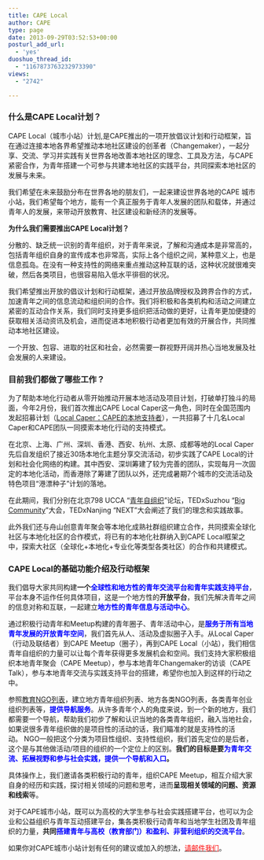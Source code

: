 ```yaml
---
title: CAPE Local
author: CAPE
type: page
date: 2013-09-29T03:52:53+00:00
posturl_add_url:
  - 'yes'
duoshuo_thread_id:
  - "1167873763232973390"
views:
  - "2742"

---
```

<h3 dir="ltr">
  <strong>什么是CAPE Local计划？</strong>
</h3>

CAPE Local（城市小站）计划,是CAPE推出的一项开放倡议计划和行动框架，旨在通过连接本地各界希望推动本地社区建设的创革者（Changemaker），一起分享、交流、学习并实践有关世界各地改善本地社区的理念、工具及方法，与CAPE紧密合作，为青年搭建一个可参与共建本地社区的实践平台，共同探索本地社区的发展与未来。

我们希望在未来鼓励分布在世界各地的朋友们，一起来建设世界各地的CAPE 城市小站，我们希望每个地方，能有一个真正服务于青年人发展的团队和载体，并通过青年人的发展，来带动开放教育、社区建设和新经济的发展等。

**为什么我们需要推出CAPE Local计划？**

分散的、缺乏统一识别的青年组织，对于青年来说，了解和沟通成本是非常高的，包括青年组织自身的宣传成本也非常高，实际上各个组织之间，某种意义上，也是信息孤岛。在没有一种支持性的网络来重点推动这种互联的话，这种状况就很难突破，然后各类项目，也很容易陷入低水平徘徊的状况。

我们希望推出开放的倡议计划和行动框架，通过开放品牌授权及跨界合作的方式，加速青年之间的信息流动和组织间的合作。我们将积极和各类机构和活动之间建立紧密的互动合作关系，我们同时支持更多组织把活动做的更好，让青年更加便捷的获取相关活动资讯及机会，进而促进本地积极行动者更加有效的开展合作，共同推动本地社区建设。

一个开放、包容、进取的社区和社会，必然需要一群视野开阔并热心当地发展及社会发展的人来建设。

<h3 dir="ltr">
  <strong>目前我们都做了哪些工作？</strong>
</h3>


为了帮助本地化行动者从零开始推动开展本地活动及项目计划，打破单打独斗的局面，今年2月份，我们首次推出CAPE Local Caper这一角色，同时在全国范围内发起招募计划（<a href="http://hicape.com/2013/02/local-caper/" target="_blank">Local Caper：CAPE的本地支持者</a>），一共招募了十几名Local Caper和CAPE团队一同摸索本地化行动的支持模式。

在北京、上海、广州、深圳、香港、西安、杭州、太原、成都等地的Local Caper先后自发组织了接近30场本地化主题分享交流活动，初步实践了CAPE Local的计划和社会化网络的构建。其中西安、深圳筹建了较为完善的团队，实现每月一次固定的本地化活动，而香港除了筹建了团队以外，还完成暑期7个城市的交流活动及特色项目“港漂种子”计划的落地。

在此期间，我们分别在北京798 UCCA “<a href="http://www.openyouthology.com/Youth_Watch_List_In.aspx?id=330" target="_blank">青年自组织</a>”论坛，TEDxSuzhou “<a href="https://speakerdeck.com/oliverding/chen-lu-dang-quan-qiu-hua-she-qu-yu-shang-ben-di-hua-she-qu" target="_blank">Big Community</a>”大会，TEDxNanjing “NEXT”大会阐述了我们的理念和实践故事。

此外我们还与舟山创意青年聚会等本地化成熟社群组织建立合作，共同摸索全球化社区与本地化社区的合作模式，将已有的本地化社群纳入到CAPE Local框架之中，探索大社区（全球化+本地化+专业化等类型各类社区）的合作和共建模式。


<h3 dir="ltr">
  <strong>CAPE Local的基础功能介绍及行动框架</strong>
</h3>

我们倡导大家共同构建**一个<span style="color: #0000ff;">全球性和地方性的青年交流平台和青年实践支持平台</span>**，平台本身不运作任何具体项目，这是一个地方性的**开放平台**，我们先解决青年之间的信息对称和互联，一起建立<span style="color: #0000ff;"><b>地方性的青年信息与活动中心</b></span>。

通过积极行动青年和Meetup构建的青年圈子、青年活动中心，是<span style="color: #0000ff;"><b>服务于所有当地青年发展的开放青年空间</b></span>，我们首先从人、活动及虚拟圈子入手。从Local Caper（行动及联结者）到CAPE Meetup（圈子），再到CAPE Local（小站），我们相信青年自组织的力量可以让每个青年获得更多发展机会和空间。我们支持大家积极组织本地青年聚会（CAPE Meetup），参与本地青年Changemaker的访谈（CAPE Talk），参与本地青年交流与实践支持平台的搭建，希望你也加入到这样的行动之中。

参照<a href="http://simple-education.org/w/Education_NGOs" target="_blank">教育NGO列表</a>，建立地方青年组织列表、地方各类NGO列表，各类青年创业组织列表等，<span style="color: #0000ff;"><b>提供导航服务</b></span>。从许多青年个人的角度来说，到一个新的地方，我们都需要一个导航，帮助我们初步了解和认识当地的各类青年组织，融入当地社会，如果说很多青年组织做的是项目性的活动的话，我们瞄准的就是支持性的活动。 NGO一般把这个分类为项目性组织、支持性组织，我们首先定位的是后者，这个是与其他做活动/项目的组织的一个定位上的区别。**我们的目标是要<span style="color: #0000ff;">为青年交流、拓展视野和参与社会实践，提供一个导航和入口</span>。**

具体操作上，我们邀请各类积极行动的青年，组织CAPE Meetup，相互介绍大家自身的经历和实践，探讨相关领域的问题和思考，进而**呈现相关领域的问题、资源和线索**等。

对于CAPE城市小站，既可以为高校的大学生参与社会实践搭建平台，也可以为企业和公益组织与青年互动搭建平台，集各类积极行动青年和当地学生社团及青年组织的力量，**共同<span style="color: #0000ff;">搭建青年与高校（教育部门）和盈利、非营利组织的交流平台</span>**。


如果你对CAPE城市小站计划有任何的建议或加入的想法，<span style="color: #ff0000;"><a href="mailto:chenluaihr@gmail.com"><span style="color: #ff0000;">请邮件我们</span></a></span>。


